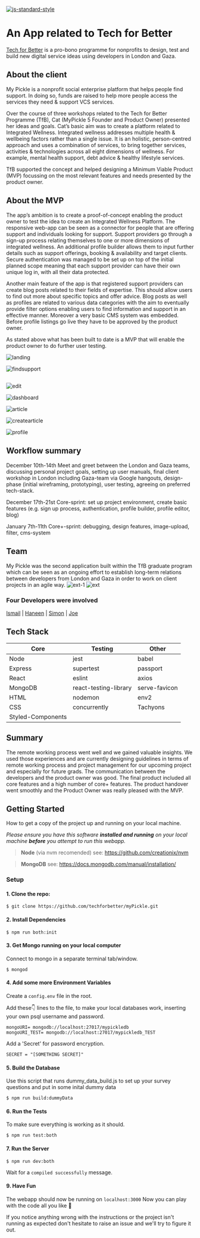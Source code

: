 [![js-standard-style](https://cdn.rawgit.com/standard/standard/master/badge.svg)](https://github.com/standard/standard)
# An App related to Tech for Better
[Tech for Better](https://www.foundersandcoders.com/techforbetter/) is a pro-bono programme for nonprofits to design, test and build new digital service ideas using developers in London and Gaza.

## About the client 
My Pickle is a nonprofit social enterprise platform that helps people find support. In doing so, funds are raised to help more people access the services they need & support VCS services.

Over the course of three workshops related to the Tech for Better Programme (TfB), Cat (MyPickle 5 Founder and Product Owner) presented her ideas and goals. Cat’s basic aim was to create a platform related to Integrated Wellness. Integrated wellness addresses multiple health & wellbeing factors rather than a single issue. It is an holistic, person-centred approach and uses a combination of services, to bring together services, activities & technologies across all eight dimensions of wellness. For example, mental health support, debt advice & healthy lifestyle services.

TfB supported the concept and helped designing a Minimum Viable Product (MVP) focussing on the most relevant features and needs presented by the product owner.

## About the MVP
The app’s ambition is to create a proof-of-concept enabling the product owner to test the idea to create an Integrated Wellness Platform. The responsive web-app can be seen as a connector for people that are offering support and individuals looking for support. Support providers go through a sign-up process relating themselves to one or more dimensions of integrated wellness. An additional profile builder allows them to input further details such as support offerings, booking & availability and target clients. Secure authentication was managed to be set up on top of the initial planned scope meaning that each support provider can have their own unique log in, with all their data protected.

Another main feature of the app is that registered support providers can create blog posts related to their fields of expertise. This should allow users to find out more about specific topics and offer advice. Blog posts as well as profiles are related to various data categories with the aim to eventually provide filter options enabling users to find information and support in an effective manner. Moreover a very basic CMS system was embedded. Before profile listings go live they have to be approved by the product owner. 

As stated above what has been built to date is a MVP that will enable the product owner to do further user testing. 

![landing](https://user-images.githubusercontent.com/23721486/51394475-6480fb00-1b32-11e9-9426-6bfc0c568dec.png)

![findsupport](https://user-images.githubusercontent.com/23721486/51394474-6480fb00-1b32-11e9-9314-35dca6215a40.png)

##
![edit](https://user-images.githubusercontent.com/23721486/51394471-6480fb00-1b32-11e9-9f90-2e81a2896b36.png)

![dashboard](https://user-images.githubusercontent.com/23721486/51394470-63e86480-1b32-11e9-8018-dee0958d9ce3.png)

![article](https://user-images.githubusercontent.com/23721486/51394468-63e86480-1b32-11e9-9c23-513038fb2c82.png)

![createarticle](https://user-images.githubusercontent.com/23721486/51394469-63e86480-1b32-11e9-9209-c3088b690542.png)

![profile](https://user-images.githubusercontent.com/23721486/51394479-65199180-1b32-11e9-96cc-013dcafddf0f.png)

## Workflow summary
December 10th-14th
Meet and greet between the London and Gaza teams, discussing personal project goals, setting up user manuals, final client workshop in London including Gaza-team via Google hangouts, design-phase (initial wireframing, prototyping), user testing, agreeing on preferred tech-stack.

December 17th-21st
Core-sprint: set up project environment, create basic features (e.g. sign up process, authentication, profile builder, profile editor, blog) 

January 7th-11th
Core+-sprint: debugging, design features, image-upload, filter, cms-system

## Team
My Pickle was the second application built within the TfB graduate program which can be seen as an ongoing effort to establish long-term relations between developers from London and Gaza in order to work on client projects in an agile way. 
![ext-1](https://user-images.githubusercontent.com/23721486/51394472-6480fb00-1b32-11e9-85ee-946d3946604a.jpg)
![ext](https://user-images.githubusercontent.com/23721486/51394473-6480fb00-1b32-11e9-8807-cb4396f60b0e.jpg)

### Four Developers were involved 
[Ismail](https://github.com/ismail2009) | [Haneen](https://github.com/hshahwan) | [Simon](https://github.com/dupreesi) | [Joe](https://github.com/thejoefriel)

## Tech Stack
| Core | Testing | Other |
| - | -------- | -------- |
|Node|jest|babel
|Express|supertest|passport
|React|eslint|axios
|MongoDB|react-testing-library|serve-favicon|
|HTML|nodemon|env2|
|CSS|concurrently|Tachyons|
|Styled-Components|||

## Summary
The remote working process went well and we gained valuable insights. We used those experiences and are currently designing guidelines in terms of remote working process and project management for our upcoming project and especially for future grads. The communication between the developers and the product owner was good. The final product included all core features and a high number of core+ features. The product handover went smoothly and the Product Owner was really pleased with the MVP. 

## Getting Started
How to get a copy of the project up and running on your local machine.

*Please ensure you have this software **installed and running** on your local machine **before** you attempt to run this webapp.*
> **Node** (via nvm recomended)
> see: https://github.com/creationix/nvm

> **MongoDB**
> see: https://docs.mongodb.com/manual/installation/

### Setup

#### 1. Clone the repo:
```
$ git clone https://github.com/techforbetter/myPickle.git
```
#### 2. Install Dependencies 
```
$ npm run both:init
```

#### 3. Get Mongo running on your local computer
Connect to mongo in a separate terminal tab/window.
```
$ mongod
```

#### 4. Add some more Environment Variables
Create a `config.env` file in the root.

Add these👇 lines to the file, to make your local databases work, inserting your own psql username and password.
```
mongoURI= mongodb://localhost:27017/mypickledb
mongoURI_TEST= mongodb://localhost:27017/mypickledb_TEST
```
Add a 'Secret' for password encryption.
```
SECRET = "[SOMETHING SECRET]"
```

#### 5. Build the Database
Use this script that runs dummy_data_build.js to set up your survey questions and put in some inital dummy data
```
$ npm run build:dummyData
```

#### 6. Run the Tests
To make sure everything is working as it should.

```
$ npm run test:both
```

#### 7. Run the Server
```
$ npm run dev:both
```
Wait for a `compiled successfully` message.

#### 9. Have Fun
The webapp should now be running on
```localhost:3000```
Now you can play with the code all you like 🎉

If you notice anything wrong with the instructions or the project isn't running as expected don't hesitate to raise an issue and we'll try to figure it out.
